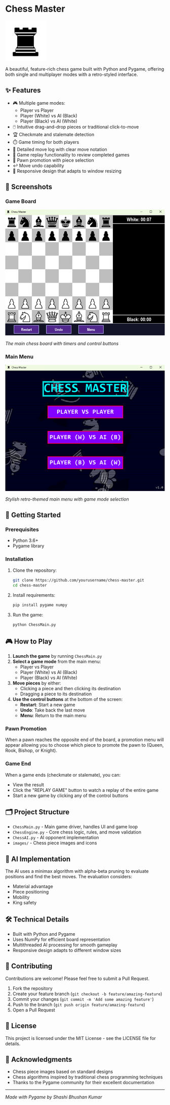 # Chess Master

![Chess Master Logo](images/bR.png)

A beautiful, feature-rich chess game built with Python and Pygame, offering both single and multiplayer modes with a retro-styled interface.

## ✨ Features

- 🎮 Multiple game modes:
  - Player vs Player
  - Player (White) vs AI (Black)
  - Player (Black) vs AI (White)
- 🖱️ Intuitive drag-and-drop pieces or traditional click-to-move
- 🏆 Checkmate and stalemate detection
- ⏱️ Game timing for both players
- 📜 Detailed move log with clear move notation
- 🔄 Game replay functionality to review completed games
- 👑 Pawn promotion with piece selection
- ↩️ Move undo capability
- 📏 Responsive design that adapts to window resizing

## 📸 Screenshots

### Game Board
![Chess Game Board](screenshots/game_board.png)

*The main chess board with timers and control buttons*

### Main Menu
![Game Menu](screenshots/game_menu.png)

*Stylish retro-themed main menu with game mode selection*

## 🚀 Getting Started

### Prerequisites

- Python 3.6+
- Pygame library

### Installation

1. Clone the repository:
   ```bash
   git clone https://github.com/yourusername/chess-master.git
   cd chess-master
   ```

2. Install requirements:
   ```bash
   pip install pygame numpy
   ```

3. Run the game:
   ```bash
   python ChessMain.py
   ```

## 🎮 How to Play

1. **Launch the game** by running `ChessMain.py`
2. **Select a game mode** from the main menu:
   - Player vs Player
   - Player (White) vs AI (Black)
   - Player (Black) vs AI (White)
3. **Move pieces** by either:
   - Clicking a piece and then clicking its destination
   - Dragging a piece to its destination
4. **Use the control buttons** at the bottom of the screen:
   - **Restart**: Start a new game
   - **Undo**: Take back the last move
   - **Menu**: Return to the main menu

### Pawn Promotion

When a pawn reaches the opposite end of the board, a promotion menu will appear allowing you to choose which piece to promote the pawn to (Queen, Rook, Bishop, or Knight).

### Game End

When a game ends (checkmate or stalemate), you can:
- View the result
- Click the "REPLAY GAME" button to watch a replay of the entire game
- Start a new game by clicking any of the control buttons

## 🗂️ Project Structure

- `ChessMain.py` - Main game driver, handles UI and game loop
- `ChessEngine.py` - Core chess logic, rules, and move validation
- `ChessAI.py` - AI opponent implementation
- `images/` - Chess piece images and icons

## 🧠 AI Implementation

The AI uses a minimax algorithm with alpha-beta pruning to evaluate positions and find the best moves. The evaluation considers:

- Material advantage
- Piece positioning
- Mobility
- King safety

## 🛠️ Technical Details

- Built with Python and Pygame
- Uses NumPy for efficient board representation
- Multithreaded AI processing for smooth gameplay
- Responsive design adapts to different window sizes

## 🤝 Contributing

Contributions are welcome! Please feel free to submit a Pull Request.

1. Fork the repository
2. Create your feature branch (`git checkout -b feature/amazing-feature`)
3. Commit your changes (`git commit -m 'Add some amazing feature'`)
4. Push to the branch (`git push origin feature/amazing-feature`)
5. Open a Pull Request

## 📜 License

This project is licensed under the MIT License - see the LICENSE file for details.

## 🙏 Acknowledgments

- Chess piece images based on standard designs
- Chess algorithms inspired by traditional chess programming techniques
- Thanks to the Pygame community for their excellent documentation

---

*Made with Pygame by Shashi Bhushan Kumar* 